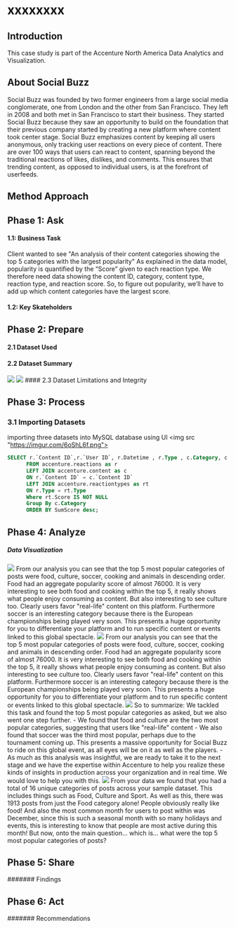 # xxxxxxxx

## Introduction   
This case study is part of the Accenture North America Data Analytics and Visualization. 

## About Social Buzz 
Social Buzz was founded by two former engineers from a large social media conglomerate, one from London and the other from San Francisco. They left in 2008 and both met in San Francisco to start their business. They started Social Buzz because they saw an opportunity to build on the foundation that their previous company started by creating a new platform where
content took center stage. Social Buzz emphasizes content by keeping all users anonymous, only tracking user reactions on every piece of content. There are over 100 ways that users can react to content, spanning beyond the traditional reactions of likes, dislikes, and comments. This ensures that trending content, as opposed to individual users, is at the forefront of userfeeds.

## Method Approach 

## Phase 1: Ask 
#### 1.1: Business Task
Client wanted to see "An analysis of their content categories showing the top 5 categories with the largest popularity" 
As explained in the data model, popularity is quantified by the “Score” given to each reaction type.
We therefore need data showing the content ID, category, content type, reaction type, and reaction score.
So, to figure out popularity, we’ll have to add up which content categories have the largest score.


#### 1.2: Key Skateholders 

## Phase 2: Prepare
#### 2.1 Dataset Used 
#### 2.2 Dataset Summary 
<img src ="https://imgur.com/gZGxF6I.png">  
<img src ="https://imgur.com/cdg1XnW.png"> 
#### 2.3 Dataset Limitations and Integrity 

## Phase 3: Process
### 3.1 Importing Datasets 
importing three datasets into MySQL database using UI 
<img src "https://imgur.com/6oShL6f.png">  


```sql
SELECT r.`Content ID`,r.`User ID`, r.Datetime , r.Type , c.Category, c.Type as ContentType, rt.sentiment,  rt.Score, SUM(rt.Score) AS SumScore
      FROM accenture.reactions as r 
      LEFT JOIN accenture.content as c
      ON r.`Content ID` = c.`Content ID`
      LEFT JOIN accenture.reactiontypes as rt
      ON r.Type = rt.Type 
      Where rt.Score IS NOT NULL
      Group By c.Category
      ORDER BY SumScore desc; 
``` 

## Phase 4: Analyze 
##### Data Visualization 
<img src ="https://imgur.com/saWmY9F.png">
From our analysis you can see that the top 5 most popular categories of posts were food, culture, soccer, cooking and animals in descending order.
Food had an aggregate popularity score of almost 76000. It is very interesting to see both food and cooking within the top 5, it really shows what people enjoy consuming as content. But also interesting to see culture too. Clearly users favor "real-life" content on this platform.
Furthermore soccer is an interesting category because there is the European championships being played very soon. This presents a huge opportunity for you to differentiate your platform and to run specific content or events linked to this global spectacle.

<img src="https://imgur.com/SwvxGxi.png">
From our analysis you can see that the top 5 most popular categories of posts were food, culture, soccer, cooking and animals in descending order.
Food had an aggregate popularity score of almost 76000. It is very interesting to see both food and cooking within the top 5, it really shows what people enjoy consuming as content. But also interesting to see culture too. Clearly users favor "real-life" content on this platform.
Furthermore soccer is an interesting category because there is the European championships being played very soon. This presents a huge opportunity for you to differentiate your platform and to run specific content or events linked to this global spectacle.

<img src= "https://imgur.com/W0YSZPq.png">
So to summarize:
We tackled this task and found the top 5 most popular categories as asked, but we also went one step further.
- We found that food and culture are the two most popular categories, suggesting that users like "real-life" content
- We also found that soccer was the third most popular, perhaps due to the tournament coming up. This presents a massive opportunity for Social Buzz to ride on this global event, as all eyes will be on it as well as the players.
- As much as this analysis was insightful, we are ready to take it to the next stage and we have the expertise within Accenture to help you realize these kinds of insights in production across your organization and in real time. We would love to help you with this.

<img src="https://imgur.com/DlSTgVy.png">
From your data we found that you had a total of 16 unique categories of posts across your sample dataset. This includes things such as Food, Culture and Sport.
As well as this, there was 1913 posts from just the Food category alone! People obviously really like food!
And also the most common month for users to post within was December, since this is such a seasonal month with so many holidays and events, this is interesting to know that people are most active during this month! But now, onto the main question... which is... what were the top 5 most popular categories of posts?




## Phase 5: Share 
####### Findings 
## Phase 6: Act 
####### Recommendations 
